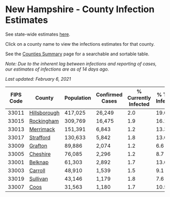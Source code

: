 # New Hampshire - County Infection Estimates

See state-wide estimates [here](/infections/us-nh).

Click on a county name to view the infections estimates for that county.

See the [Counties Summary](/infections/summary-counties) page for a searchable and sortable table.

*Note: Due to the inherent lag between infections and reporting of cases, our estimates of infections are as of 14 days ago.*

*Last updated: February 6, 2021*

|   FIPS Code |                       County |   Population |   Confirmed Cases |   % Currently Infected |   % Total Infected |
|-------------|------------------------------|--------------|-------------------|------------------------|--------------------|
|       33011 | [Hillsborough](hillsborough) |      417,025 |            26,249 |                    2.0 |               19.0 |
|       33015 |     [Rockingham](rockingham) |      309,769 |            16,475 |                    1.9 |               16.1 |
|       33013 |       [Merrimack](merrimack) |      151,391 |             6,843 |                    1.2 |               13.3 |
|       33017 |       [Strafford](strafford) |      130,633 |             5,842 |                    1.8 |               13.0 |
|       33009 |           [Grafton](grafton) |       89,886 |             2,074 |                    1.2 |                6.6 |
|       33005 |         [Cheshire](cheshire) |       76,085 |             2,296 |                    1.2 |                8.7 |
|       33001 |           [Belknap](belknap) |       61,303 |             2,892 |                    1.7 |               13.6 |
|       33003 |           [Carroll](carroll) |       48,910 |             1,539 |                    1.5 |                9.1 |
|       33019 |         [Sullivan](sullivan) |       43,146 |             1,179 |                    1.8 |                7.6 |
|       33007 |                 [Coos](coos) |       31,563 |             1,180 |                    1.7 |               10.5 |
